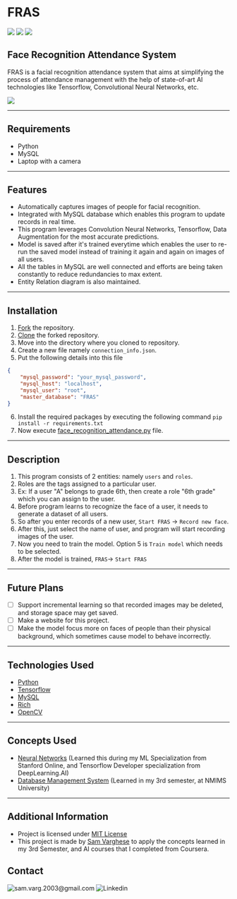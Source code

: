 # FRAS

![](https://img.shields.io/badge/TensorFlow-FF6F00?style=for-the-badge&logo=tensorflow&logoColor=white)
![](https://img.shields.io/badge/Keras-FF0000?style=for-the-badge&logo=keras&logoColor=white)
![](https://img.shields.io/badge/MySQL-005C84?style=for-the-badge&logo=mysql&logoColor=white)


## Face Recognition Attendance System

FRAS is a facial recognition attendance system that aims at simplifying the process of attendance management with the help of state-of-art AI technologies like Tensorflow, Convolutional Neural Networks, etc.

<img src = "https://149695847.v2.pressablecdn.com/wp-content/uploads/2020/10/face.jpg">

---

## Requirements

- Python
- MySQL
- Laptop with a camera

---

## Features

- Automatically captures images of people for facial recognition.
- Integrated with MySQL database which enables this program to update records in real time.
- This program leverages Convolution Neural Networks, Tensorflow, Data Augmentation for the most accurate predictions.
- Model is saved after it's trained everytime which enables the user to re-run the saved model instead of training it again and again on images of all users.
- All the tables in MySQL are well connected and efforts are being taken constantly to reduce redundancies to max extent.
- Entity Relation diagram is also maintained.

---

## Installation

1. [Fork](https://docs.github.com/en/get-started/quickstart/fork-a-repo) the repository.
2. [Clone](https://docs.github.com/en/repositories/creating-and-managing-repositories/cloning-a-repository) the forked repository.
3. Move into the directory where you cloned to repository.
4. Create a new file namely `connection_info.json`.
5. Put the following details into this file

```json
{
    "mysql_password": "your_mysql_password",
    "mysql_host": "localhost",
    "mysql_user": "root",
    "master_database": "FRAS"
}
```

6. Install the required packages by executing the following command `pip install -r requirements.txt`
7. Now execute [face_recognition_attendance.py](face_recognition_attendance.py) file.

---

## Description

1. This program consists of 2 entities: namely `users` and `roles`.
2. Roles are the tags assigned to a particular user.
3. Ex: If a user "A" belongs to grade 6th, then create a role "6th grade" which you can assign to the user.
4. Before program learns to recognize the face of a user, it needs to generate a dataset of all users.
5. So after you enter records of a new user, `Start FRAS` -> `Record new face`.
6. After this, just select the name of user, and program will start recording images of the user.
7. Now you need to train the model. Option 5 is `Train model` which needs to be selected.
8. After the model is trained, `FRAS`-> `Start FRAS`

---

## Future Plans

- [ ] Support incremental learning so that recorded images may be deleted, and storage space may get saved.
- [ ] Make a website for this project.
- [ ] Make the model focus more on faces of people than their physical background, which sometimes cause model to behave incorrectly.

---

## Technologies Used

- [Python](https://www.python.org/)
- [Tensorflow](https://www.tensorflow.org/)
- [MySQL](https://www.wikiwand.com/en/SQL)
- [Rich](https://github.com/Textualize/rich)
- [OpenCV](https://opencv.org/about/)

---

## Concepts Used

- [Neural Networks](https://www.wikiwand.com/en/Neural_network) (Learned this during my ML Specialization from Stanford Online, and Tensorflow Developer specialization from DeepLearning.AI)
- [Database Management System](https://www.ibm.com/docs/en/zos-basic-skills?topic=zos-what-is-database-management-system) (Learned in my 3rd semester, at NMIMS University)

---

## Additional Information

- Project is licensed under [MIT License](./LICENSE)
- This project is made by [Sam Varghese](https://www.linkedin.com/in/sam-varghese2003/) to apply the concepts learned in my 3rd Semester, and AI courses that I completed from Coursera.

## Contact

![sam.varg.2003@gmail.com](https://img.shields.io/badge/Gmail-D14836?style=for-the-badge&logo=gmail&logoColor=white)
![Linkedin](https://img.shields.io/badge/LinkedIn-0077B5?style=for-the-badge&logo=linkedin&logoColor=white)